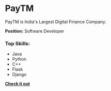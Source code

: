 # PayTM
PayTM is India's Largest Digital Finance Company.
<br>

**Position:** Software Developer

### Top Skills:

- Java
- Python
- C++
- Flask
- Django

**[<i class="fa-solid fa-fire"></i> Check it out](https://github.com/lllyasviel/Fooocus)**
